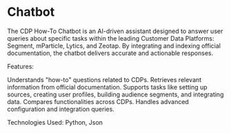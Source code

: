 # Chatbot

The CDP How-To Chatbot is an AI-driven assistant designed to answer user queries about specific tasks within the leading Customer Data Platforms: Segment, mParticle, Lytics, and Zeotap. By integrating and indexing official documentation, the chatbot delivers accurate and actionable responses.

Features:

Understands "how-to" questions related to CDPs.
Retrieves relevant information from official documentation.
Supports tasks like setting up sources, creating user profiles, building audience segments, and integrating data.
Compares functionalities across CDPs.
Handles advanced configuration and integration queries.

Technologies Used:
Python, Json
